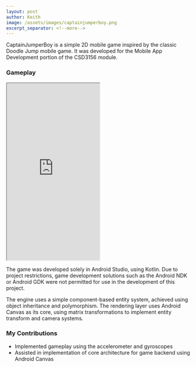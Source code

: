 ```yaml
---
layout: post
author: Keith
image: /assets/images/captainjumperboy.png
excerpt_separator: <!--more-->
---
```

CaptainJumperBoy is a simple 2D mobile game inspired by the classic Doodle Jump mobile game. It was developed for the Mobile App Development portion of the CSD3156 module.
<!--more-->

### Gameplay
<iframe src="https://drive.google.com/file/d/1kHi_ut2HEbvpUdRwsUdL6lzstrGT3kgg/preview" width="50%" height="480em" allow="autoplay" allowfullscreen="allowfullscreen"></iframe>

The game was developed solely in Android Studio, using Kotlin. Due to project restrictions, game development solutions such as the Android NDK or Android GDK were not permitted for use in the development of this project.

The engine uses a simple component-based entity system, achieved using object inheritance and polymorphism. The rendering layer uses Android Canvas as its core, using matrix transformations to implement entity transform and camera systems.

### My Contributions 
- Implemented gameplay using the accelerometer and gyroscopes
- Assisted in implementation of core architecture for game backend using Android Canvas
